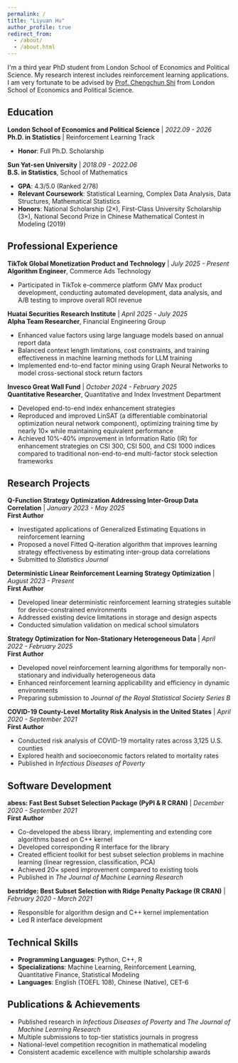 ```yaml
---
permalink: /
title: "Liyuan Hu"
author_profile: true
redirect_from: 
  - /about/
  - /about.html
---
```


I'm a third year PhD student from London School of Economics and Political Science. My research interest includes reinforcement learning applications. I am very fortunate to be advised by [Prof. Chengchun Shi](https://callmespring.github.io/) from London School of Economics and Political Science. 



## Education

**London School of Economics and Political Science** | *2022.09 - 2026*  
**Ph.D. in Statistics** | Reinforcement Learning Track  
- **Honor**: Full Ph.D. Scholarship

**Sun Yat-sen University** | *2018.09 - 2022.06*  
**B.S. in Statistics**, School of Mathematics  
- **GPA**: 4.3/5.0 (Ranked 2/78)
- **Relevant Coursework**: Statistical Learning, Complex Data Analysis, Data Structures, Mathematical Statistics
- **Honors**: National Scholarship (2×), First-Class University Scholarship (3×), National Second Prize in Chinese Mathematical Contest in Modeling (2019)

## Professional Experience

**TikTok Global Monetization Product and Technology** | *July 2025 - Present*  
**Algorithm Engineer**, Commerce Ads Technology 
- Participated in TikTok e-commerce platform GMV Max product development, conducting automated development, data analysis, and A/B testing to improve overall ROI revenue

**Huatai Securities Research Institute** | *April 2025 - July 2025*  
**Alpha Team Researcher**, Financial Engineering Group
- Enhanced value factors using large language models based on annual report data
- Balanced context length limitations, cost constraints, and training effectiveness in machine learning methods for LLM training
- Implemented end-to-end factor mining using Graph Neural Networks to model cross-sectional stock return factors

**Invesco Great Wall Fund** | *October 2024 - February 2025*  
**Quantitative Researcher**, Quantitative and Index Investment Department
- Developed end-to-end index enhancement strategies
- Reproduced and improved LinSAT (a differentiable combinatorial optimization neural network component), optimizing training time by nearly 10× while maintaining equivalent performance
- Achieved 10%-40% improvement in Information Ratio (IR) for enhancement strategies on CSI 300, CSI 500, and CSI 1000 indices compared to traditional non-end-to-end multi-factor stock selection frameworks

## Research Projects

**Q-Function Strategy Optimization Addressing Inter-Group Data Correlation** | *January 2023 - May 2025*  
**First Author**
- Investigated applications of Generalized Estimating Equations in reinforcement learning
- Proposed a novel Fitted Q-iteration algorithm that improves learning strategy effectiveness by estimating inter-group data correlations
- Submitted to *Statistics Journal*

**Deterministic Linear Reinforcement Learning Strategy Optimization** | *August 2023 - Present*  
**First Author**
- Developed linear deterministic reinforcement learning strategies suitable for device-constrained environments
- Addressed existing device limitations in storage and design aspects
- Conducted simulation validation on medical school simulators

**Strategy Optimization for Non-Stationary Heterogeneous Data** | *April 2022 - February 2025*  
**First Author**
- Developed novel reinforcement learning algorithms for temporally non-stationary and individually heterogeneous data
- Enhanced reinforcement learning applicability and efficiency in dynamic environments
- Preparing submission to *Journal of the Royal Statistical Society Series B*

**COVID-19 County-Level Mortality Risk Analysis in the United States** | *April 2020 - September 2021*  
**First Author**
- Conducted risk analysis of COVID-19 mortality rates across 3,125 U.S. counties
- Explored health and socioeconomic factors related to mortality rates
- Published in *Infectious Diseases of Poverty*

## Software Development

**abess: Fast Best Subset Selection Package (PyPI & R CRAN)** | *December 2020 - September 2021*  
**First Author**
- Co-developed the abess library, implementing and extending core algorithms based on C++ kernel
- Developed corresponding R interface for the library
- Created efficient toolkit for best subset selection problems in machine learning (linear regression, classification, PCA)
- Achieved 20× speed improvement compared to existing tools
- Published in *The Journal of Machine Learning Research*

**bestridge: Best Subset Selection with Ridge Penalty Package (R CRAN)** | *February 2020 - March 2021*
- Responsible for algorithm design and C++ kernel implementation
- Led R interface development

## Technical Skills

- **Programming Languages**: Python, C++, R
- **Specializations**: Machine Learning, Reinforcement Learning, Quantitative Finance, Statistical Modeling
- **Languages**: English (TOEFL 108), Chinese (Native), CET-6

## Publications & Achievements

- Published research in *Infectious Diseases of Poverty* and *The Journal of Machine Learning Research*
- Multiple submissions to top-tier statistics journals in progress
- National-level competition recognition in mathematical modeling
- Consistent academic excellence with multiple scholarship awards

